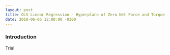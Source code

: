 ```yaml
---
layout: post
title: OLS Linear Regression - Hyperplane of Zero Net Force and Torque
date: 2018-06-05 12:00:00 -0300
---
```

  
### Introduction

Trial